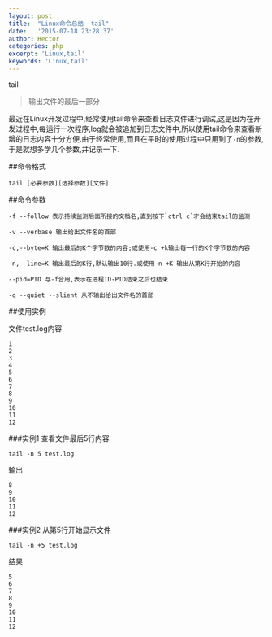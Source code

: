 ```yaml
---
layout: post
title:  "Linux命令总结--tail"
date:   '2015-07-18 23:28:37'
author: Hector
categories: php
excerpt: 'Linux,tail'
keywords: 'Linux,tail'
---
```


tail

>输出文件的最后一部分

最近在Linux开发过程中,经常使用tail命令来查看日志文件进行调试,这是因为在开发过程中,每运行一次程序,log就会被追加到日志文件中,所以使用tail命令来查看新增的日志内容十分方便.由于经常使用,而且在平时的使用过程中只用到了`-n`的参数,于是就想多学几个参数,并记录一下.

##命令格式
    
    tail [必要参数][选择参数][文件]

<!--more-->

##命令参数
    
    -f --follow 表示持续监测后面所接的文档名,直到按下`ctrl c`才会结束tail的监测

    -v --verbase 输出给出文件名的首部

    -c,--byte=K 输出最后的K个字节数的内容;或使用-c +k输出每一行的K个字节数的内容

    -n,--line=K 输出最后的K行,默认输出10行.或使用-n +K 输出从第K行开始的内容

    --pid=PID 与-f合用,表示在进程ID-PID结束之后也结束

    -q --quiet --slient 从不输出给出文件名的首部

##使用实例

文件test.log内容

    1
    2
    3
    4
    5
    6
    7
    8
    9
    10
    11
    12

###实例1 查看文件最后5行内容 

    tail -n 5 test.log

输出

    8
    9
    10
    11
    12

###实例2 从第5行开始显示文件

    tail -n +5 test.log

结果

    5
    6
    7
    8
    9
    10
    11
    12
